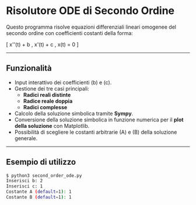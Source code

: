 # Risolutore ODE di Secondo Ordine

Questo programma risolve equazioni differenziali lineari omogenee del secondo ordine con coefficienti costanti della forma:

\[
x''(t) + b \, x'(t) + c \, x(t) = 0
\]

---

## Funzionalità

- Input interattivo dei coefficienti \(b\) e \(c\).  
- Gestione dei tre casi principali:
  - **Radici reali distinte**  
  - **Radice reale doppia**  
  - **Radici complesse**  
- Calcolo della soluzione simbolica tramite **Sympy**.  
- Conversione della soluzione simbolica in funzione numerica per il **plot della soluzione** con Matplotlib.  
- Possibilità di scegliere le costanti arbitrarie \(A\) e \(B\) della soluzione generale.  

---

## Esempio di utilizzo

```bash
$ python3 second_order_ode.py
Inserisci b: 2
Inserisci c: 1
Costante A (default=1): 1
Costante B (default=1): 1
